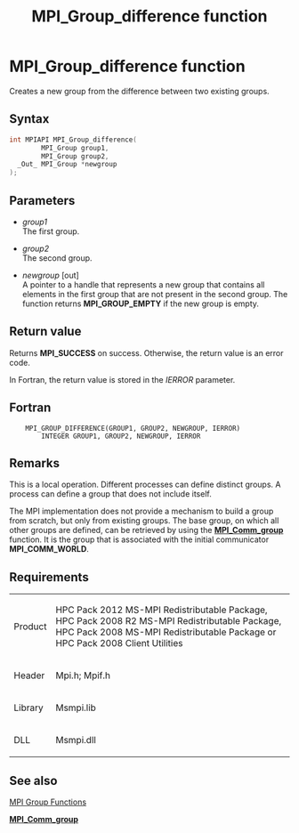 ﻿---
title: MPI_Group_difference function
TOCTitle: MPI_Group_difference function
ms:assetid: 815697d8-9e0a-400a-b1f1-1fae934a991b
ms:mtpsurl: https://msdn.microsoft.com/en-us/library/Dn473396(v=VS.85)
ms:contentKeyID: 59360932
ms.date: 03/28/2018
mtps_version: v=VS.85
f1_keywords:
- MPI_GROUP_DIFFERENCE
- mpif/MPI_Group_difference
- mpi/MPI_GROUP_DIFFERENCE
dev_langs:
- C++
- C
api_location:
- Msmpi.dll
api_name:
- MPI_Group_difference
api_type:
- DLLExport
product:
- Windows
topic_type:
- apiref
- kbSyntax
product_family_name: VS
ROBOTS: INDEX,FOLLOW
---

# MPI\_Group\_difference function

Creates a new group from the difference between two existing groups.

## Syntax

``` c++
int MPIAPI MPI_Group_difference(
        MPI_Group group1,
        MPI_Group group2,
  _Out_ MPI_Group *newgroup
);
```

## Parameters

  - *group1*  
    The first group.

  - *group2*  
    The second group.

  - *newgroup* \[out\]  
    A pointer to a handle that represents a new group that contains all elements in the first group that are not present in the second group. The function returns **MPI\_GROUP\_EMPTY** if the new group is empty.

## Return value

Returns **MPI\_SUCCESS** on success. Otherwise, the return value is an error code.

In Fortran, the return value is stored in the *IERROR* parameter.

## Fortran

``` FORTRAN
    MPI_GROUP_DIFFERENCE(GROUP1, GROUP2, NEWGROUP, IERROR)
        INTEGER GROUP1, GROUP2, NEWGROUP, IERROR 
```

## Remarks

This is a local operation. Different processes can define distinct groups. A process can define a group that does not include itself.

The MPI implementation does not provide a mechanism to build a group from scratch, but only from existing groups. The base group, on which all other groups are defined, can be retrieved by using the [**MPI\_Comm\_group**](mpi-comm-group-function.md) function. It is the group that is associated with the initial communicator **MPI\_COMM\_WORLD**.

## Requirements

<table>
<colgroup>
<col  />
<col  />
</colgroup>
<tbody>
<tr class="odd">
<td><p>Product</p></td>
<td><p>HPC Pack 2012 MS-MPI Redistributable Package, HPC Pack 2008 R2 MS-MPI Redistributable Package, HPC Pack 2008 MS-MPI Redistributable Package or HPC Pack 2008 Client Utilities</p></td>
</tr>
<tr class="even">
<td><p>Header</p></td>
<td>Mpi.h;
Mpif.h</td>
</tr>
<tr class="odd">
<td><p>Library</p></td>
<td>Msmpi.lib</td>
</tr>
<tr class="even">
<td><p>DLL</p></td>
<td>Msmpi.dll</td>
</tr>
</tbody>
</table>


## See also

[MPI Group Functions](mpi-group-functions.md)

[**MPI\_Comm\_group**](mpi-comm-group-function.md)

